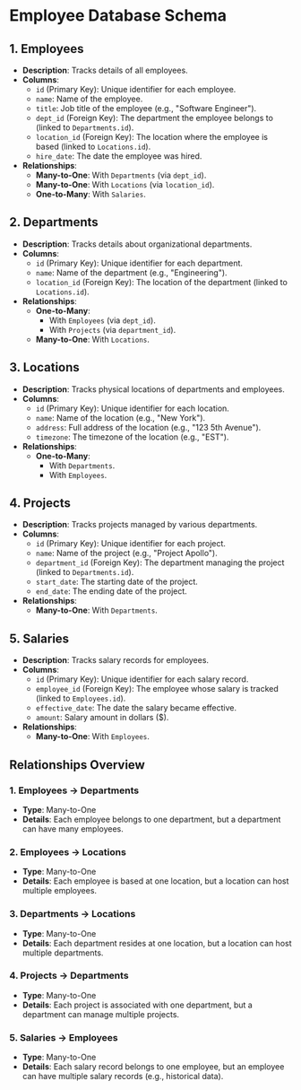 # Employee Database Schema

## 1. Employees
- **Description**: Tracks details of all employees.
- **Columns**:
    - `id` (Primary Key): Unique identifier for each employee.
    - `name`: Name of the employee.
    - `title`: Job title of the employee (e.g., "Software Engineer").
    - `dept_id` (Foreign Key): The department the employee belongs to (linked to `Departments.id`).
    - `location_id` (Foreign Key): The location where the employee is based (linked to `Locations.id`).
    - `hire_date`: The date the employee was hired.
- **Relationships**:
    - **Many-to-One**: With `Departments` (via `dept_id`).
    - **Many-to-One**: With `Locations` (via `location_id`).
    - **One-to-Many**: With `Salaries`.

## 2. Departments
- **Description**: Tracks details about organizational departments.
- **Columns**:
    - `id` (Primary Key): Unique identifier for each department.
    - `name`: Name of the department (e.g., "Engineering").
    - `location_id` (Foreign Key): The location of the department (linked to `Locations.id`).
- **Relationships**:
    - **One-to-Many**:
        - With `Employees` (via `dept_id`).
        - With `Projects` (via `department_id`).
    - **Many-to-One**: With `Locations`.

## 3. Locations
- **Description**: Tracks physical locations of departments and employees.
- **Columns**:
    - `id` (Primary Key): Unique identifier for each location.
    - `name`: Name of the location (e.g., "New York").
    - `address`: Full address of the location (e.g., "123 5th Avenue").
    - `timezone`: The timezone of the location (e.g., "EST").
- **Relationships**:
    - **One-to-Many**:
        - With `Departments`.
        - With `Employees`.

## 4. Projects
- **Description**: Tracks projects managed by various departments.
- **Columns**:
    - `id` (Primary Key): Unique identifier for each project.
    - `name`: Name of the project (e.g., "Project Apollo").
    - `department_id` (Foreign Key): The department managing the project (linked to `Departments.id`).
    - `start_date`: The starting date of the project.
    - `end_date`: The ending date of the project.
- **Relationships**:
    - **Many-to-One**: With `Departments`.

## 5. Salaries
- **Description**: Tracks salary records for employees.
- **Columns**:
    - `id` (Primary Key): Unique identifier for each salary record.
    - `employee_id` (Foreign Key): The employee whose salary is tracked (linked to `Employees.id`).
    - `effective_date`: The date the salary became effective.
    - `amount`: Salary amount in dollars ($).
- **Relationships**:
    - **Many-to-One**: With `Employees`.

## Relationships Overview
### 1. Employees → Departments
- **Type**: Many-to-One
- **Details**: Each employee belongs to one department, but a department can have many employees.

### 2. Employees → Locations
- **Type**: Many-to-One
- **Details**: Each employee is based at one location, but a location can host multiple employees.

### 3. Departments → Locations
- **Type**: Many-to-One
- **Details**: Each department resides at one location, but a location can host multiple departments.

### 4. Projects → Departments
- **Type**: Many-to-One
- **Details**: Each project is associated with one department, but a department can manage multiple projects.

### 5. Salaries → Employees
- **Type**: Many-to-One
- **Details**: Each salary record belongs to one employee, but an employee can have multiple salary records (e.g., historical data).